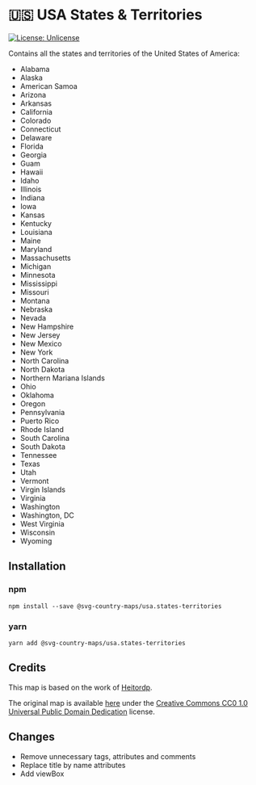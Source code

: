 # 🇺🇸 USA States & Territories

[![License: Unlicense](https://img.shields.io/badge/license-Unlicense-blue.svg)](http://unlicense.org/)

Contains all the states and territories of the United States of America:
* Alabama
* Alaska
* American Samoa
* Arizona
* Arkansas
* California
* Colorado
* Connecticut
* Delaware
* Florida
* Georgia
* Guam
* Hawaii
* Idaho
* Illinois
* Indiana
* Iowa
* Kansas
* Kentucky
* Louisiana
* Maine
* Maryland
* Massachusetts
* Michigan
* Minnesota
* Mississippi
* Missouri
* Montana
* Nebraska
* Nevada
* New Hampshire
* New Jersey
* New Mexico
* New York
* North Carolina
* North Dakota
* Northern Mariana Islands
* Ohio
* Oklahoma
* Oregon
* Pennsylvania
* Puerto Rico
* Rhode Island
* South Carolina
* South Dakota
* Tennessee
* Texas
* Utah
* Vermont
* Virgin Islands
* Virginia
* Washington
* Washington, DC
* West Virginia
* Wisconsin
* Wyoming

## Installation

### npm

`npm install --save @svg-country-maps/usa.states-territories`

### yarn

`yarn add @svg-country-maps/usa.states-territories`

## Credits

This map is based on the work of [Heitordp](https://commons.wikimedia.org/wiki/User:Heitordp).

The original map is available [here](https://commons.wikimedia.org/wiki/File:Blank_USA,_w_territories.svg) under the [Creative Commons CC0 1.0 Universal Public Domain Dedication](https://creativecommons.org/publicdomain/zero/1.0/deed.en) license.

## Changes

* Remove unnecessary tags, attributes and comments
* Replace title by name attributes
* Add viewBox

